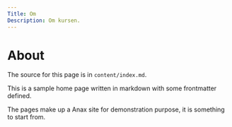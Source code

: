 ```yaml
---
Title: Om
Description: Om kursen.
---
```


About
==========================

The source for this page is in `content/index.md`.

This is a sample home page written in markdown with some frontmatter defined.

The pages make up a Anax site for demonstration purpose, it is something to start from.
